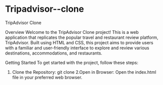 # Tripadvisor--clone

TripAdvisor Clone

Overview 
Welcome to the TripAdvisor Clone project! This is a web application that replicates the popular travel and restaurant review platform, TripAdvisor. Built using HTML and CSS, this project aims to provide users with a familiar and user-friendly interface to explore and review various destinations, accommodations, and restaurants.

Getting Started
To get started with the project, follow these steps:

1. Clone the Repository:
   git clone 
2.Open in Browser:
Open the index.html file in your preferred web browser.
